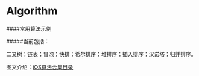 # Algorithm
####常用算法示例

#####当前包括：

二叉树；链表；冒泡；快排；希尔排序；堆排序；插入排序；汉诺塔；归并排序。

图文介绍：[iOS算法合集目录](http://www.jianshu.com/p/4f8e4071f85b)
